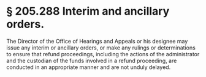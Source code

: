 # § 205.288   Interim and ancillary orders.

The Director of the Office of Hearings and Appeals or his designee may issue any interim or ancillary orders, or make any rulings or determinations to ensure that refund proceedings, including the actions of the administrator and the custodian of the funds involved in a refund proceeding, are conducted in an appropriate manner and are not unduly delayed. 




